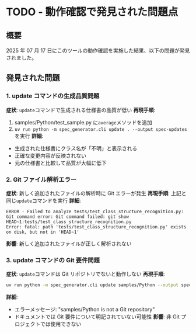 # TODO - 動作確認で発見された問題点

## 概要

2025 年 07 月 17 日にこのツールの動作確認を実施した結果、以下の問題が発見されました。

## 発見された問題

### 1. update コマンドの生成品質問題

**症状**: `update`コマンドで生成される仕様書の品質が低い
**再現手順**:

1. samples/Python/test_sample.py に`average`メソッドを追加
2. `uv run python -m spec_generator.cli update . --output spec-updates`を実行
   **詳細**:

- 生成された仕様書にクラス名が「不明」と表示される
- 正確な変更内容が反映されない
- 元の仕様書と比較して品質が大幅に低下

### 2. Git ファイル解析エラー

**症状**: 新しく追加されたファイルの解析時に Git エラーが発生
**再現手順**: 上記と同じ`update`コマンドを実行
**詳細**:

```
ERROR - Failed to analyze tests/test_class_structure_recognition.py: Git command error: Git command failed: git show HEAD~1:tests/test_class_structure_recognition.py
Error: fatal: path 'tests/test_class_structure_recognition.py' exists on disk, but not in 'HEAD~1'
```

**影響**: 新しく追加されたファイルが正しく解析されない

### 3. update コマンドの Git 要件問題

**症状**: `update`コマンドは Git リポジトリでないと動作しない
**再現手順**:

```bash
uv run python -m spec_generator.cli update samples/Python --output spec-updates
```

**詳細**:

- エラーメッセージ: "samples/Python is not a Git repository"
- ドキュメントでは Git 要件について明記されていない可能性
  **影響**: 非 Git プロジェクトでは使用できない
